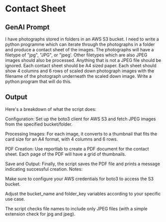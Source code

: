 # Contact Sheet

## GenAI Prompt

I have photographs stored in folders in an AWS S3 bucket.  I need to write a python programme which can iterate through the photographs in a folder and produce a contact sheet of the images.  The photographs will have a filetype of "jpg", "JPG", or "jpeg'.  Other filetypes which are also JPEG images should also be processed. Anything that is not a JPEG file should be ignored.  Each contact sheet should be A4 sized paper.  Each sheet should show 4 columns and 6 rows of scaled down  photograph images with the filename of the photograph underneath the scaled down image.  Write a python program that will do this.

## Output

Here's a breakdown of what the script does:

Configuration: Set up the boto3 client for AWS S3 and fetch JPEG images from the specified bucket/folder.

Processing Images: For each image, it converts to a thumbnail that fits the card size for an A4 format, with 4 columns and 6 rows.

PDF Creation: Use reportlab to create a PDF document for the contact sheet. Each page of the PDF will have a grid of thumbnails.

Save and Output: Finally, the script saves the PDF file and prints a message indicating successful creation.
Notes:

Make sure to configure your AWS credentials for boto3 to access the S3 bucket.

Adjust the bucket_name and folder_key variables according to your specific use case.

The script checks file names to include only JPEG files (with a simple extension check for jpg and jpeg).
